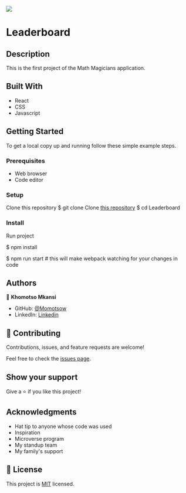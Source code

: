 ![](https://img.shields.io/badge/Microverse-blueviolet)

# Leaderboard

## Description
This is the first project of the Math Magicians application.


## Built With

- React
- CSS
- Javascript

## Getting Started

To get a local copy up and running follow these simple example steps.

### Prerequisites
- Web browser
- Code editor
  
### Setup
Clone this repository
$ git clone Clone [this repository](https://github.com/momotsow/math-magicians.git)
$ cd Leaderboard

### Install
Run project

$ npm install

$ npm run start # this will make webpack watching for your changes in code


## Authors

👤 **Khomotso Mkansi**

- GitHub: [@Momotsow](https://github.com/momotsow)
- LinkedIn: [Linkedin](https://www.linkedin.com/in/khomotso-prudence-mkansi-aa7794b7/)

## 🤝 Contributing

Contributions, issues, and feature requests are welcome!

Feel free to check the [issues page](../../issues/).

## Show your support

Give a ⭐️ if you like this project!

## Acknowledgments

- Hat tip to anyone whose code was used
- Inspiration
- Microverse program
- My standup team
- My family's support

## 📝 License

This project is [MIT](./MIT.md) licensed.
